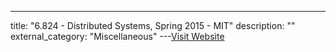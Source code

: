 ---
title: "6.824 - Distributed Systems, Spring 2015 - MIT"
description: ""
external_category: "Miscellaneous"
---[Visit Website](https://www.youtube.com/playlist?list=PLkcQbKbegkMqiWf7nF8apfMRL4P4sw8UL)


